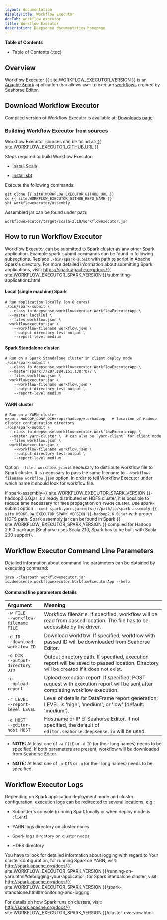 ```yaml
---
layout: documentation
displayTitle: Workflow Executor
docTab: workflow_executor
title: Workflow Executor
description: Deepsense documentation homepage
---
```


**Table of Contents**

* Table of Contents
{:toc}

## Overview

Workflow Executor {{ site.WORKFLOW_EXECUTOR_VERSION }}
is an <a target="_blank" href="http://spark.apache.org">Apache Spark</a>
application that allows user to execute [workflows](workflowfile.html) created by Seahorse Editor.

## Download Workflow Executor

Compiled version of Workflow Executor is available at:
[Downloads page](/downloads.html)

### Building Workflow Executor from sources

Workflow Executor sources can be found at:
<a target="_blank" href="{{ site.WORKFLOW_EXECUTOR_GITHUB_URL }}">{{ site.WORKFLOW_EXECUTOR_GITHUB_URL }}</a>

Steps required to build Workflow Executor:

* <a target="_blank" href="http://www.scala-lang.org/download/install.html">Install Scala</a>

* <a target="_blank" href="http://www.scala-sbt.org/release/tutorial/Installing-sbt-on-Linux.html">Install sbt</a>

Execute the following commands:

    git clone {{ site.WORKFLOW_EXECUTOR_GITHUB_URL }}
    cd {{ site.WORKFLOW_EXECUTOR_GITHUB_REPO_NAME }}
    sbt workflowexecutor/assembly

Assembled jar can be found under path:

``workflowexecutor/target/scala-2.10/workflowexecutor.jar``



## How to run Workflow Executor

Workflow Executor can be submitted to Spark cluster as any other Spark application.
Example spark-submit commands can be found in following subsections.
Replace `./bin/spark-submit` with path to script in Apache Spark's directory.
For more detailed information about submitting Spark applications, visit:
<a target="_blank" href="https://spark.apache.org/docs/{{ site.WORKFLOW_EXECUTOR_SPARK_VERSION }}/submitting-applications.html">https://spark.apache.org/docs/{{ site.WORKFLOW_EXECUTOR_SPARK_VERSION }}/submitting-applications.html</a>

#### Local (single machine) Spark
    # Run application locally (on 8 cores)
    ./bin/spark-submit \
      --class io.deepsense.workflowexecutor.WorkflowExecutorApp \
      --master local[8] \
      --files workflow.json \
      workflowexecutor.jar \
        --workflow-filename workflow.json \
        --output-directory test-output \
        --report-level medium

#### Spark Standalone cluster
    # Run on a Spark Standalone cluster in client deploy mode
    ./bin/spark-submit \
      --class io.deepsense.workflowexecutor.WorkflowExecutorApp \
      --master spark://207.184.161.138:7077 \
      --files workflow.json \
      workflowexecutor.jar \
        --workflow-filename workflow.json \
        --output-directory test-output \
        --report-level medium

#### YARN cluster
    # Run on a YARN cluster
    export HADOOP_CONF_DIR=/opt/hadoop/etc/hadoop   # location of Hadoop cluster configuration directory
    ./bin/spark-submit \
      --class io.deepsense.workflowexecutor.WorkflowExecutorApp \
      --master yarn-cluster \  # can also be `yarn-client` for client mode
      --files workflow.json \
      workflowexecutor.jar \
        --workflow-filename workflow.json \
        --output-directory test-output \
        --report-level medium

Option ``--files workflow.json`` is necessary to distribute workflow file to Spark cluster.
It is necessary to pass the same filename to ``--workflow-filename workflow.json`` option,
in order to tell Workflow Executor under which name it should look for workflow file.

If spark-assembly-{{ site.WORKFLOW_EXECUTOR_SPARK_VERSION }}-hadoop2.6.0.jar is already distributed
on HDFS cluster, it is possible to reduce time necessary for files propagation on YARN cluster.
Use spark-submit option
``--conf spark.yarn.jar=hdfs:///path/to/spark-assembly-{{ site.WORKFLOW_EXECUTOR_SPARK_VERSION }}-hadoop2.6.0.jar``
with proper HDFS path.
Spark assembly jar can be found in Spark {{ site.WORKFLOW_EXECUTOR_SPARK_VERSION }} compiled for
Hadoop 2.6.0 package (Seahorse uses Scala 2.10, Spark has to be built with Scala 2.10 support).



## Workflow Executor Command Line Parameters

Detailed information about command line parameters can be obtained by executing command:

``java -classpath workflowexecutor.jar io.deepsense.workflowexecutor.WorkflowExecutorApp --help``

#### Command line parameters details

| Argument                                                        | Meaning |
|:----------------------------------------------------------------|:--------|
| ``-w FILE``<BR/>``--workflow-filename FILE``                    | Workflow filename. If specified, workflow will be read from passed location. The file has to be accessible by the driver. |
| ``-d ID``<BR/>``--download-workflow ID``                        | Download workflow. If specified, workflow with passed ID will be downloaded from Seahorse Editor. |
| ``-o DIR``<BR/>``--output-directory DIR``                       | Output directory path. If specified, execution report will be saved to passed location. Directory will be created if it does not exist. |
| ``-u``<BR/>``--upload-report``                                  | Upload execution report. If specified, POST request with execution report will be sent after completing workflow execution. |
| ``-r LEVEL``<BR/>``--report-level LEVEL``                       | Level of details for DataFrame report generation; LEVEL is 'high', 'medium', or 'low' (default: 'medium'). |
| ``-e HOST``<BR/>``--editor-host HOST``                          | Hostname or IP of Seahorse Editor. If not specified, the default of ``editor.seahorse.deepsense.io`` will be used.  |


* **NOTE:** At least one of ``-w FILE`` or ``-d ID`` (or their long names) needs to be
specified. If both parameters are present, workflow will be downloaded from
Seahorse Editor.

* **NOTE:** At least one of ``-o DIR`` or ``-u`` (or their long names) needs to be
specified.


## Workflow Executor Logs

Depending on Spark application deployment mode and cluster configuration, execution logs can be
redirected to several locations, e.g.:

* Submitter's console (running Spark locally or when deploy mode is `client`)

* YARN logs directory on cluster nodes

* Spark logs directory on cluster nodes

* HDFS directory

You have to look for detailed information about logging with regard to Your cluster configuration,
for running Spark on YARN, visit:
<a target="_blank" href="http://spark.apache.org/docs/{{ site.WORKFLOW_EXECUTOR_SPARK_VERSION }}/running-on-yarn.html#debugging-your-application">http://spark.apache.org/docs/{{ site.WORKFLOW_EXECUTOR_SPARK_VERSION }}/running-on-yarn.html#debugging-your-application</a>,
for Spark Standalone cluster, visit:
<a target="_blank" href="http://spark.apache.org/docs/{{ site.WORKFLOW_EXECUTOR_SPARK_VERSION }}/spark-standalone.html#monitoring-and-logging">http://spark.apache.org/docs/{{ site.WORKFLOW_EXECUTOR_SPARK_VERSION }}/spark-standalone.html#monitoring-and-logging</a>.

For details on how Spark runs on clusters, visit:
<a target="_blank" href="http://spark.apache.org/docs/{{ site.WORKFLOW_EXECUTOR_SPARK_VERSION }}/cluster-overview.html">http://spark.apache.org/docs/{{ site.WORKFLOW_EXECUTOR_SPARK_VERSION }}/cluster-overview.html</a>.
